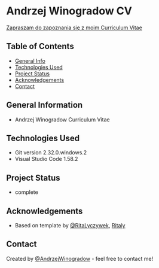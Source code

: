 # Andrzej Winogradow CV
[Zapraszam do zapoznania się z moim Curriculum Vitae](https://andrzejwinogradow.github.io/CV/) 

## Table of Contents
* [General Info](#general-information)
* [Technologies Used](#technologies-used) <!--  * [Features](#features) * [Screenshots](#screenshots) * [Setup](#setup) * [Usage](#usage) -->
* [Project Status](#project-status) <!-- * [Room for Improvement](#room-for-improvement) -->
* [Acknowledgements](#acknowledgements)
* [Contact](#contact) <!-- * [License](#license) -->


## General Information

- Andrzej Winogradow Curriculum Vitae


## Technologies Used

- Git version 2.32.0.windows.2
- Visual Studio Code 1.58.2


<!-- ## Features
List the ready features here:
- Awesome feature 1
- Awesome feature 2
- Awesome feature 3 -->


<!--  ## Screenshots
![Example screenshot](./img/screenshot.png) -->
<!-- If you have screenshots you'd like to share, include them here. -->


<!--  ## Setup
What are the project requirements/dependencies? Where are they listed? A requirements.txt or a Pipfile.lock file perhaps? Where is it located?

Proceed to describe how to install / setup one's local environment / get started with the project.
-->

<!--  ## Usage
How does one go about using it?
Provide various use cases and code examples here.

`write-your-code-here`
-->

## Project Status

- complete 

<!--  ## Room for Improvement
Include areas you believe need improvement / could be improved. Also add TODOs for future development.

Room for improvement:
- Improvement to be done 1
- Improvement to be done 2

To do:
- Feature to be added 1
- Feature to be added 2 -->


## Acknowledgements

- Based on template by [@RitaLyczywek](https://github.com/ritaly), [Ritaly](https://www.flynerd.pl/)


## Contact
Created by [@AndrzejWinogradow](https://github.com/AndrzejWinogradow) - feel free to contact me!
